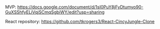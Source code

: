 
MVP:
https://docs.google.com/document/d/1sI0PuY8jFyDtumyo90-GuXSShfyELiVqjSCmqSgbiWY/edit?usp=sharing

React repository:
https://github.com/tkrogers3/React-CincyJungle-Clone

